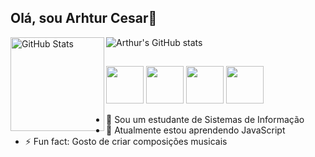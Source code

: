 ## Olá, sou Arhtur Cesar👋

![Arthur's GitHub stats](https://github-readme-stats.vercel.app/api?username=ArthurCesar-bit&hide=contribs,prs_icons=true&theme=dark) 
<img 
      align="left" 
      alt="GitHub Stats" 
      height="150" 
      src="https://github-readme-stats.vercel.app/api/top-langs/?username=ArthurCesar-bit&theme=dark&layout=compact&custom_title=Tecnologias&langs_count=9" 
  />

##

<img src="https://cdn.jsdelivr.net/gh/devicons/devicon@latest/icons/python/python-original.svg" height="60" width="60"/> <img src="https://cdn.jsdelivr.net/gh/devicons/devicon@latest/icons/html5/html5-original.svg" height="60" width="60"/> 
<img src="https://cdn.jsdelivr.net/gh/devicons/devicon@latest/icons/css3/css3-original.svg" height="60" width="60"/>
<img src="https://cdn.jsdelivr.net/gh/devicons/devicon@latest/icons/javascript/javascript-original.svg" height="60" width="60"/>

- 🔭 Sou um estudante de Sistemas de Informação
- 🌱 Atualmente estou aprendendo JavaScript
- ⚡ Fun fact: Gosto de criar composições musicais

